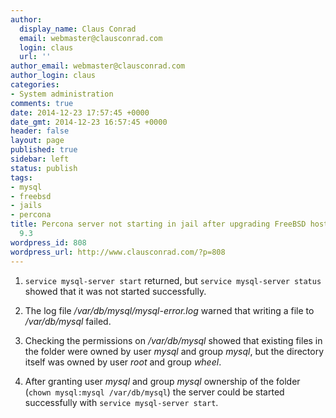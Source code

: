 ```yaml
---
author:
  display_name: Claus Conrad
  email: webmaster@clausconrad.com
  login: claus
  url: ''
author_email: webmaster@clausconrad.com
author_login: claus
categories:
- System administration
comments: true
date: 2014-12-23 17:57:45 +0000
date_gmt: 2014-12-23 16:57:45 +0000
header: false
layout: page
published: true
sidebar: left
status: publish
tags:
- mysql
- freebsd
- jails
- percona
title: Percona server not starting in jail after upgrading FreeBSD host from 9.2 to
  9.3
wordpress_id: 808
wordpress_url: http://www.clausconrad.com/?p=808
---
```

1. `service mysql-server start` returned, but `service mysql-server status` showed that it was not started successfully.

2. The log file _/var/db/mysql/mysql-error.log_ warned that writing a file to _/var/db/mysql_ failed.

3. Checking the permissions on _/var/db/mysql_ showed that existing files in the folder were owned by user _mysql_ and group _mysql_, but the directory itself was owned by user _root_ and group _wheel_.

4. After granting user _mysql_ and group _mysql_ ownership of the folder (`chown mysql:mysql /var/db/mysql`) the server could be started successfully with `service mysql-server start`.
